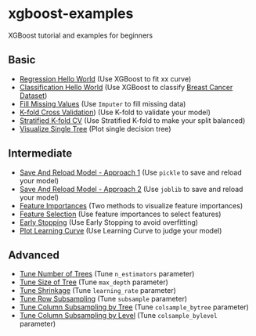 # xgboost-examples

XGBoost tutorial and examples for beginners

## Basic

- [Regression Hello World](xx) (Use XGBoost to fit xx curve)
- [Classification Hello World](https://github.com/Genpeng/xgboost-examples/blob/master/ipython/i_basic/02_hello_world_breast_cancer_dataset.ipynb) (Use XGBoost to classify [Breast Cancer Dataset](http://archive.ics.uci.edu/ml/datasets/Breast+Cancer))
- [Fill Missing Values](https://github.com/Genpeng/xgboost-examples/blob/master/ipython/i_basic/03_use_imputer_to_handle_missing_data.ipynb) (Use `Imputer` to fill missing data)
- [K-fold Cross Validation](https://github.com/Genpeng/xgboost-examples/blob/master/ipython/i_basic/04_k-fold_cv.ipynb)) (Use K-fold to validate your model)
- [Stratified K-fold CV](https://github.com/Genpeng/xgboost-examples/blob/master/ipython/i_basic/05_stratified_k-fold.ipynb) (Use Stratified K-fold to make your split balanced)
- [Visualize Single Tree](https://github.com/Genpeng/xgboost-examples/blob/master/ipython/i_basic/06_plot_single_dt.ipynb) (Plot single decision tree)

## Intermediate

- [Save And Reload Model - Approach 1](https://github.com/Genpeng/xgboost-examples/blob/master/ipython/ii_intermediate/07_save_%26_reload_trained_model_by_using_pickle.ipynb) (Use `pickle` to save and reload your model)
- [Save And Reload Model - Approach 2](https://github.com/Genpeng/xgboost-examples/blob/master/ipython/ii_intermediate/08_save_%26_reload_trained_model_by_using_joblib.ipynb) (Use `joblib` to save and reload your model)
- [Feature Importances](https://github.com/Genpeng/xgboost-examples/blob/master/ipython/ii_intermediate/09_plot_feature_importances.ipynb) (Two methods to visualize feature importances)
- [Feature Selection](https://github.com/Genpeng/xgboost-examples/blob/master/ipython/ii_intermediate/10_feature_selection.ipynb) (Use feature importances to select features)
- [Early Stopping](https://github.com/Genpeng/xgboost-examples/blob/master/ipython/ii_intermediate/11_early_stopping.ipynb) (Use Early Stopping to avoid overfitting)
- [Plot Learning Curve](https://github.com/Genpeng/xgboost-examples/blob/master/ipython/ii_intermediate/12_plot_learning_curve.ipynb) (Use Learning Curve to judge your model)

## Advanced

- [Tune Number of Trees](https://github.com/Genpeng/xgboost-examples/blob/master/ipython/iii_advanced/13_tune_number_of_trees.ipynb) (Tune `n_estimators` parameter)
- [Tune Size of Tree](https://github.com/Genpeng/xgboost-examples/blob/master/ipython/iii_advanced/14_tune_size_of_tree.ipynb) (Tune `max_depth` parameter)
- [Tune Shrinkage](https://github.com/Genpeng/xgboost-examples/blob/master/ipython/iii_advanced/15_tune_shrinkage.ipynb) (Tune `learning_rate` parameter)
- [Tune Row Subsampling](https://github.com/Genpeng/xgboost-examples/blob/master/ipython/iii_advanced/16_tune_row_subsampling.ipynb) (Tune `subsample` parameter)
- [Tune Column Subsampling by Tree](https://github.com/Genpeng/xgboost-examples/blob/master/ipython/iii_advanced/17_tune_column_subsampling_bytree.ipynb) (Tune `colsample_bytree` parameter)
- [Tune Column Subsampling by Level](https://github.com/Genpeng/xgboost-examples/blob/master/ipython/iii_advanced/18_tune_column_subsampling_bylevel.ipynb) (Tune `colsample_bylevel` parameter)
